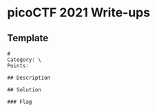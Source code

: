 # picoCTF 2021 Write-ups

## Template
```
#
Category: \
Points: 

## Description

## Solution

### Flag
```